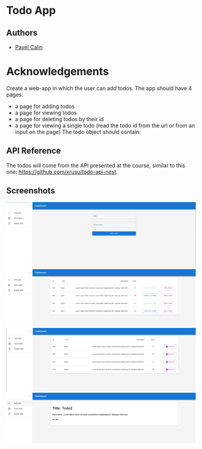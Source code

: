 
# Todo App





## Authors

- [Pavel Calin](https://github.com/CalinPavel)


# Acknowledgements

Create a web-app in which the user can add todos. The app should have 4 pages:

 - a page for adding todos
 - a page for viewing todos
 - a page for deleting todos by their id
 - a page for viewing a single todo (read the todo id from the url or from an input on the page)
The todo object should contain:

## API Reference

The todos will come from the API presented at the course, similar to this one: https://github.com/xrusu/todo-api-nest.



## Screenshots

![App Screenshot](./screen/1.png)
![App Screenshot](./screen/2.png)
![App Screenshot](./screen/3.png)
![App Screenshot](./screen/4.png)



